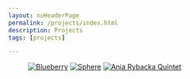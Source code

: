 ```yaml
---
layout: noHeaderPage
permalink: /projects/index.html
description: Projects
tags: [projects]

---
```


<figure class="third">
    <a href="{{ site.url }}/blueberry"><img src="{{ site.url }}/images/blueberry project icon4.jpg" alt="Blueberry"></a>
    <a href="{{ site.url }}/sphere"><img src="{{ site.url }}/images/projects-sphere icon4.jpg" alt="Sphere"></a>
    <a href="{{ site.url }}/ARquintet"><img src="{{ site.url }}/images/ARquintet project icon.jpg" alt="Ania Rybacka Quintet"></a>
</figure>






